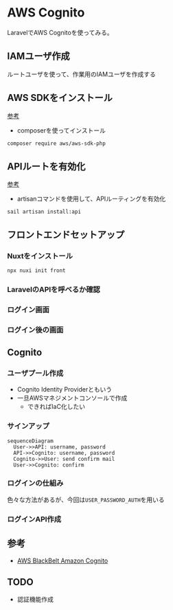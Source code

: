 # AWS Cognito
LaravelでAWS Cognitoを使ってみる。

## IAMユーザ作成
ルートユーザを使って、作業用のIAMユーザを作成する

## AWS SDKをインストール
[参考](https://docs.aws.amazon.com/ja_jp/sdk-for-php/v3/developer-guide/getting-started_installation.html)

- composerを使ってインストール
```bash {iscopy=true}
composer require aws/aws-sdk-php
```

## APIルートを有効化
[参考](https://readouble.com/laravel/11.x/ja/routing.html)

- artisanコマンドを使用して、APIルーティングを有効化
```
sail artisan install:api
```

## フロントエンドセットアップ
### Nuxtをインストール
```bash {iscopy=true}
npx nuxi init front
```

### LaravelのAPIを呼べるか確認

### ログイン画面

### ログイン後の画面

## Cognito
### ユーザプール作成
- Cognito Identity Providerともいう
- 一旦AWSマネジメントコンソールで作成
  - できればIaC化したい

### サインアップ
```mermaid
sequenceDiagram
  User->>API: username, password
  API->>Cognito: username, password
  Cognito->>User: send confirm mail
  User->>Cognito: confirm
```
### ログインの仕組み
色々な方法があるが、今回は`USER_PASSWORD_AUTH`を用いる

### ログインAPI作成

## 参考
- [AWS BlackBelt Amazon Cognito](https://pages.awscloud.com/rs/112-TZM-766/images/20200630_AWS_BlackBelt_Amazon_Cognito_ver2.pdf)


## TODO
- 認証機能作成
